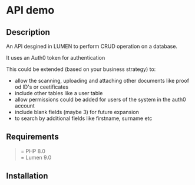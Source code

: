# API demo
## Description
An API desgined in LUMEN to perform CRUD operation on a database.

It uses an Auth0 token for authentication

This could be extended (based on your business strategy) to:
- allow the scanning, uploading and attaching other documents like proof od ID's or ceetificates 
- include other tables like a user table 
- allow permissions could be added for users of the system in the auth0 account
- include blank fields (maybe 3) for future expansion 
- to search by additional fields like firstname, surname etc

## Requirements
 >= PHP 8.0 <br />
 >= Lumen 9.0 <br />

## Installation




